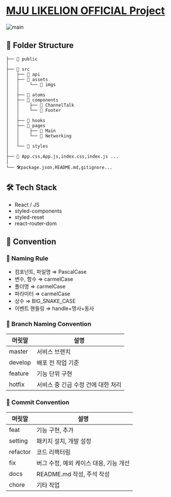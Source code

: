 # [MJU LIKELION OFFICIAL Project](https://mju-likelion.vercel.app/)
![main](https://github.com/mju-likelion/mojito/assets/63037629/94e03f92-27d1-4cc3-9951-9d1ce46f6450)

## 📂 Folder Structure

```
├── 📂 public
│
├── 📂 src
│   ├── 📂 api
│   ├── 📂 assets
│   │    └── 📂 imgs
│   │
│   ├── 📂 atoms
│   ├── 📂 components
│   │    ├── 📂 ChannelTalk
│   │    └── 📂 Footer
│   │
│   ├── 📂 hooks
│   ├── 📂 pages
│   │    ├── 📂 Main
│   │    └── 📂 Networking
│   │
│   └── 📂 styles
│
├── 📝 App.css,App.js,index.css,index.js ...
│
└── 🛠package.json,README.md,gitignore...
```

## 🛠 Tech Stack

- React / JS
- styled-components
- styled-reset
- react-router-dom

## 📠 Convention

### 🤝 Naming Rule

- 컴포넌트, 파일명 ⇒ PascalCase
- 변수, 함수 ⇒ carmelCase
- 폴더명 ⇒ carmelCase
- 파라미터 ⇒ carmelCase
- 상수 ⇒ BIG_SNAKE_CASE
- 이벤트 핸들링 ⇒ handle+명사+동사

### 🤝 Branch Naming Convention

| 머릿말  | 설명                               |
| ------- | ---------------------------------- |
| master  | 서비스 브랜치                      |
| develop | 배포 전 작업 기준                  |
| feature | 기능 단위 구현                     |
| hotfix  | 서비스 중 긴급 수정 건에 대한 처리 |

### 🤝 Commit Convention

| 머릿말   | 설명                                   |
| -------- | -------------------------------------- |
| feat     | 기능 구현, 추가                        |
| setting  | 패키지 설치, 개발 설정                 |
| refactor | 코드 리팩터링                          |
| fix      | 버그 수정, 예외 케이스 대응, 기능 개선 |
| docs     | README.md 작성, 주석 작성              |
| chore    | 기타 작업                              |
